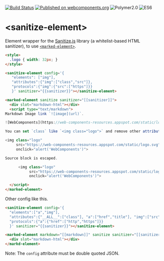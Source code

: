 [![Build Status](https://travis-ci.org/howking/sanitize-element.svg?branch=master)](https://travis-ci.org/howking/sanitize-element)
[![Published on webcomponents.org](https://img.shields.io/badge/webcomponents.org-published-blue.svg)](https://www.webcomponents.org/element/howking/sanitize-element)
![Polymer2.0](https://img.shields.io/badge/Polymer-2.0-blue.svg)
![ES6](https://img.shields.io/badge/es-6-red.svg)

# &lt;sanitize-element&gt;

Element wrapper for the [Sanitize.js](https://github.com/gbirke/Sanitize.js) library (a whitelist-based HTML sanitizer),
to use [`<marked-element>`](https://www.webcomponents.org/element/PolymerElements/marked-element).

<!--
```
<custom-element-demo>
  <template>
    <style>
      pre {
        padding: 16px;
        overflow: auto;
        line-height: 1.20;
        background-color: #f6f8fa;
        font-family: monospace;
        border-radius: 3px;
      }
    </style>
    <link rel="import" href="sanitize-element.html">
    <script src="https://cdn.rawgit.com/gbirke/Sanitize.js/master/lib/sanitize.js"></script>
    <link rel="import" href="../marked-element/marked-element.html">
    <dom-bind>
      <template is="dom-bind">
        <next-code-block></next-code-block>
      </template>
    </dom-bind>
  </template>
</custom-element-demo>
```
-->
```html
<style>
  .logo { width: 32px; }
</style>

<sanitize-element config='{
   "elements": ["img"],
   "attributes":{"img":["class","src"]},
   "protocols":{"img":{"src":["https"]}}
   }' sanitizer="{{sanitizer}}"></sanitize-element>

<marked-element sanitize sanitizer="[[sanitizer]]">
  <div slot="markdown-html"></div>
  <script type="text/markdown">
Markdown Image link `![image](url)`.

![WebComponents](https://web-components-resources.appspot.com/static/logo.svg)

You can set `class` like `<img class="logo">` and remove other attributes (e.g. onclick).

<img class="logo"
     src="https://web-components-resources.appspot.com/static/logo.svg"
     onclick="alert('WebComponents')">

Source block is escaped.

      <img class="logo"
           src="https://web-components-resources.appspot.com/static/logo.svg"
           onclick="alert('WebComponents')">

  </script>
</marked-element>
```

Other config like this.

``` html
<sanitize-element config='{
  "elements":["a","img"],
  "attributes":{"__ALL__":["class"], "a":["href","title"], "img":["src"]},
  "protocols":{"a":{"href":["http","https"]}}
  }' sanitizer="{{sanitizer}}"></sanitize-element>

<marked-element markdown="[[markdown]]" sanitize sanitizer="[[sanitizer]]">
  <div slot="markdown-html"></div>
</markd-element>
```

Note: The `config` attribute must be double quoted JSON.

